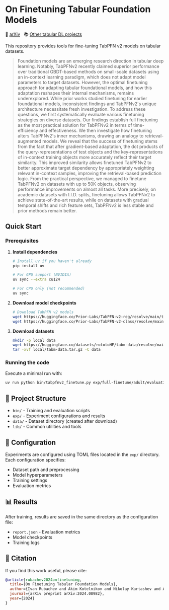 # On Finetuning Tabular Foundation Models

:scroll: [arXiv](https://arxiv.org/abs/2506.08982) &nbsp; :books: [Other tabular DL projects](https://github.com/yandex-research/rtdl)

This repository provides tools for fine-tuning TabPFN v2 models on tabular datasets.

> Foundation models are an emerging research direction in tabular deep learning. Notably, TabPFNv2 recently claimed superior performance over traditional GBDT-based methods on small-scale datasets using an in-context learning paradigm, which does not adapt model parameters to target datasets. However, the optimal finetuning approach for adapting tabular foundational models, and how this adaptation reshapes their internal mechanisms, remains underexplored. While prior works studied finetuning for earlier foundational models, inconsistent findings and TabPFNv2's unique architecture necessitate fresh investigation. To address these questions, we first systematically evaluate various finetuning strategies on diverse datasets. Our findings establish full finetuning as the most practical solution for TabPFNv2 in terms of time-efficiency and effectiveness. We then investigate how finetuning alters TabPFNv2's inner mechanisms, drawing an analogy to retrieval-augmented models. We reveal that the success of finetuning stems from the fact that after gradient-based adaptation, the dot products of the query-representations of test objects and the key-representations of in-context training objects more accurately reflect their target similarity. This improved similarity allows finetuned TabPFNv2 to better approximate target dependency by appropriately weighting relevant in-context samples, improving the retrieval-based prediction logic. From the practical perspective, we managed to finetune TabPFNv2 on datasets with up to 50K objects, observing performance improvements on almost all tasks. More precisely, on academic datasets with I.I.D. splits, finetuning allows TabPFNv2 to achieve state-of-the-art results, while on datasets with gradual temporal shifts and rich feature sets, TabPFNv2 is less stable and prior methods remain better.

## Quick Start

### Prerequisites

1. **Install dependencies**
   ```bash
   # Install uv if you haven't already
   pip install uv
   
   # For GPU support (NVIDIA)
   uv sync --extra cu124
   
   # For CPU only (not recommended)
   uv sync
   ```

2. **Download model checkpoints**
   ```bash
   # Download TabPFN v2 models
   wget https://huggingface.co/Prior-Labs/TabPFN-v2-reg/resolve/main/tabpfn-v2-regressor.ckpt?download=true -O tabpfn-v2-regressor.ckpt
   wget https://huggingface.co/Prior-Labs/TabPFN-v2-class/resolve/main/tabpfn-v2-classifier.ckpt?download=true -O tabpfn-v2-classifier.ckpt
   ```

3. **Download datasets**
   ```bash
   mkdir -p local data
   wget https://huggingface.co/datasets/rototoHF/tabm-data/resolve/main/data.tar -O local/tabm-data.tar.gz
   tar -xvf local/tabm-data.tar.gz -C data
   ```

### Running the code

Execute a minimal run with:
```bash
uv run python bin/tabpfnv2_finetune.py exp/full-finetune/adult/evaluation/0.toml --force
```

## 📁 Project Structure

- `bin/` - Training and evaluation scripts
- `exp/` - Experiment configurations and results
- `data/` - Dataset directory (created after download)
- `lib/` - Common utilities and tools

## 🔧 Configuration

Experiments are configured using TOML files located in the `exp/` directory. Each configuration specifies:
- Dataset path and preprocessing
- Model hyperparameters
- Training settings
- Evaluation metrics

## 📊 Results

After training, results are saved in the same directory as the configuration file:
- `report.json` - Evaluation metrics
- Model checkpoints
- Training logs

## 📝 Citation

If you find this work useful, please cite:
```bibtex
@article{rubachev2024onfinetuning,
  title={On Finetuning Tabular Foundation Models},
  author={Ivan Rubachev and Akim Kotelnikov and Nikolay Kartashev and Artem Babenko},
  journal={arXiv preprint arXiv:2024.08982},
  year={2024}
}
```
